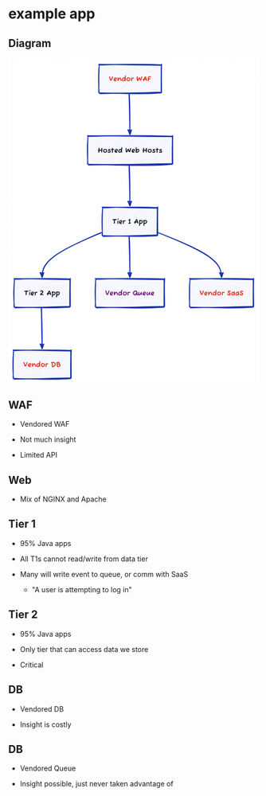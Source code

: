 # example app

## Diagram

![diagram](diagram.png "diagram")

## WAF

- Vendored WAF

- Not much insight

- Limited API

## Web

- Mix of NGINX and Apache

## Tier 1

- 95% Java apps

- All T1s cannot read/write from data tier

- Many will write event to queue, or comm with SaaS
  - "A user is attempting to log in"

## Tier 2

- 95% Java apps

- Only tier that can access data we store

- Critical

## DB

- Vendored DB

- Insight is costly

## DB

- Vendored Queue

- Insight possible, just never taken advantage of
